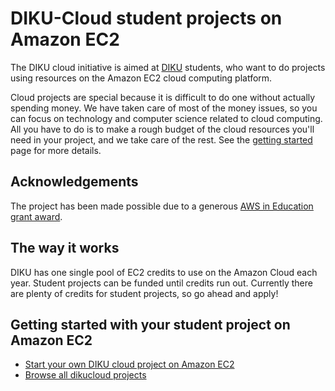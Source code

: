 # DIKU-Cloud student projects on Amazon EC2

The DIKU cloud initiative is aimed at [DIKU](http://www.diku.dk/) students, who want to do projects using resources on the Amazon EC2 cloud computing platform. 

Cloud projects are special because it is difficult to do one without actually spending money. We have taken care of most of the money issues, so you can focus on technology and computer science related to cloud computing. All you have to do is to make a rough budget of the cloud resources you'll need in your project, and we take care of the rest. See the [getting started](https://github.com/dikucloud/getting-started-dikucloud-ec2/blob/master/start.md) page for more details. 

## Acknowledgements

The project has been made possible due to a generous [AWS in Education grant award](http://aws.amazon.com/education/).

## The way it works

DIKU has one single pool of EC2 credits to use on the Amazon Cloud each year. Student projects can be funded until credits run out. Currently there are plenty of credits for student projects, so go ahead and apply!

## Getting started with your student project on Amazon EC2

* [Start your own DIKU cloud project on Amazon EC2](https://github.com/dikucloud/getting-started-dikucloud-ec2/blob/master/start.md)
* [Browse all dikucloud projects](https://github.com/dikucloud)